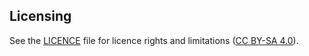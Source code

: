 ## Licensing
  
See the [LICENCE](LICENCE.txt) file for licence rights and limitations ([CC BY-SA 4.0](https://creativecommons.org/licenses/by/4.0/)).  
  
